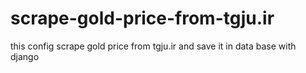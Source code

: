# scrape-gold-price-from-tgju.ir
this config scrape gold price from tgju.ir and save it in data base with django
